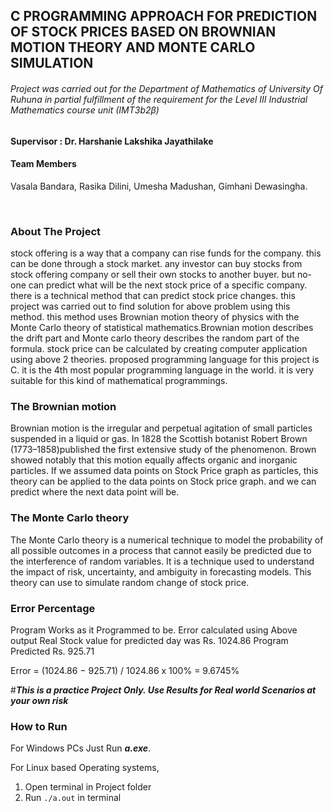 ## C PROGRAMMING APPROACH FOR PREDICTION OF STOCK PRICES BASED ON BROWNIAN MOTION THEORY AND MONTE CARLO SIMULATION

###### Project was carried out for the Department of Mathematics of University Of Ruhuna in partial fulfillment of the requirement for the Level III Industrial Mathematics course unit (*IMT3b2β*) 

#### Supervisor : Dr. Harshanie Lakshika Jayathilake

#### Team Members

Vasala Bandara, Rasika Dilini, Umesha Madushan, Gimhani Dewasingha.

<br>

### About The Project

stock offering is a way that a company can rise funds for the company. this can be done through a
stock market. any investor can buy stocks from stock offering company or sell their own stocks to
another buyer. but no-one can predict what will be the next stock price of a specific company. there is
a technical method that can predict stock price changes. this project was carried out to find solution for above problem using this method. this method uses Brownian motion theory of physics with the Monte Carlo theory of statistical mathematics.Brownian motion describes the drift part and Monte carlo theory describes the random part of the formula. stock price can be calculated by creating computer application using above 2 theories. proposed programming language for this project is C. it is the 4th most popular programming language in the world. it is very suitable for this kind of mathematical programmings.

### The Brownian motion
Brownian motion is the irregular and perpetual agitation of small particles suspended in a liquid or
gas. In 1828 the Scottish botanist Robert Brown (1773–1858)published the first extensive study
of the phenomenon. Brown showed notably that this motion equally affects organic and inorganic
particles. If we assumed data points on Stock Price graph as particles, this theory can be applied
to the data points on Stock price graph. and we can predict where the next data point will be.

### The Monte Carlo theory
The Monte Carlo theory is a numerical technique to model the probability of all possible outcomes
in a process that cannot easily be predicted due to the interference of random variables. It is a
technique used to understand the impact of risk, uncertainty, and ambiguity in forecasting models.
This theory can use to simulate random change of stock price.

### Error Percentage

Program Works as it Programmed to be.
Error calculated using Above output
Real Stock value for predicted day was Rs. 1024.86 Program Predicted Rs. 925.71

Error = (1024.86 − 925.71) / 1024.86 x 100% = 9.6745%

#***This is a practice Project Only. Use Results for Real world Scenarios at your own risk***

### How to Run

For Windows PCs Just Run ***a.exe***.

For Linux based Operating systems, 
1. Open terminal in Project folder
2. Run `./a.out` in terminal

